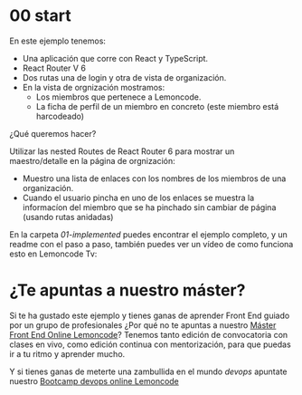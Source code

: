 # 00 start

En este ejemplo tenemos:

- Una aplicación que corre con React y TypeScript.
- React Router V 6
- Dos rutas una de login y otra de vista de organización.
- En la vista de orgnización mostramos:
  - Los miembros que pertenece a Lemoncode.
  - La ficha de perfil de un miembro en concreto (este miembro está harcodeado)

¿Qué queremos hacer?

Utilizar las nested Routes de React Router 6 para mostrar un maestro/detalle en la
página de orgnización:

- Muestro una lista de enlaces con los nombres de los miembros de una organización.
- Cuando el usuario pincha en uno de los enlaces se muestra la informacíon del
  miembro que se ha pinchado sin cambiar de página (usando rutas anidadas)

En la carpeta _01-implemented_ puedes encontrar el ejemplo completo, y un readme con el
paso a paso, también puedes ver un vídeo de como funciona esto en Lemoncode Tv:

# ¿Te apuntas a nuestro máster?

Si te ha gustado este ejemplo y tienes ganas de aprender Front End
guiado por un grupo de profesionales ¿Por qué no te apuntas a
nuestro [Máster Front End Online Lemoncode](https://lemoncode.net/master-frontend#inicio-banner)? Tenemos tanto edición de convocatoria
con clases en vivo, como edición continua con mentorización, para
que puedas ir a tu ritmo y aprender mucho.

Y si tienes ganas de meterte una zambullida en el mundo _devops_
apuntate nuestro [Bootcamp devops online Lemoncode](https://lemoncode.net/bootcamp-devops#bootcamp-devops/inicio)
